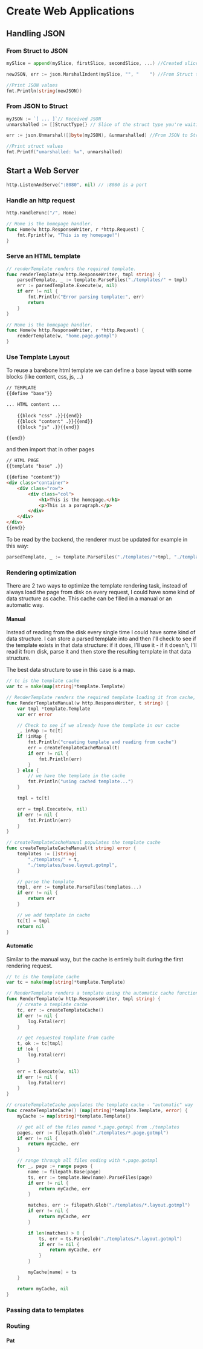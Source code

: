 # Create Web Applications

## Handling JSON

### From Struct to JSON

```go
mySlice = append(mySlice, firstSlice, secondSlice, ...) //Created slice of struct

newJSON, err := json.MarshalIndent(mySlice, "", "    ") //From Struct to JSON

//Print JSON values
fmt.Println(string(newJSON))
```



### From JSON to Struct

```go
myJSON := `[ ... ]`// Received JSON
unmarshalled := []StructType{} // Slice of the struct type you're waiting for

err := json.Unmarshal([]byte(myJSON), &unmarshalled) //From JSON to Struct

//Print struct values
fmt.Printf("umarshalled: %v", unmarshalled)
```



## Start a Web Server

```go
http.ListenAndServe(":8080", nil) // :8080 is a port
```



### Handle an http request

```go
http.HandleFunc("/", Home)

// Home is the homepage handler.
func Home(w http.ResponseWriter, r *http.Request) {
	fmt.Fprintf(w, "This is my homepage!")
}
```

### Serve an HTML template

```go
// renderTemplate renders the required template.
func renderTemplate(w http.ResponseWriter, tmpl string) {
	parsedTemplate, _ := template.ParseFiles("./templates/" + tmpl)
	err := parsedTemplate.Execute(w, nil)
	if err != nil {
		fmt.Println("Error parsing template:", err)
		return
	}
}

// Home is the homepage handler.
func Home(w http.ResponseWriter, r *http.Request) {
	renderTemplate(w, "home.page.gotmpl")
}
```



### Use Template Layout 

To reuse a barebone html template we can define a base layout with some blocks (like content, css, js, ...)

```html
// TEMPLATE
{{define "base"}}

... HTML content ...
       
	{{block "css" .}}{{end}}
    {{block "content" .}}{{end}}
    {{block "js" .}}{{end}}

{{end}}

```

and then import that in other pages

```html
// HTML PAGE
{{template "base" .}}

{{define "content"}}
<div class="container">
    <div class="row">
        <div class="col">
            <h1>This is the homepage.</h1>
            <p>This is a paragraph.</p>
        </div>
    </div>
</div>
{{end}}
```

To be read by the backend, the renderer must be updated for example in this way:

```go
parsedTemplate, _ := template.ParseFiles("./templates/"+tmpl, "./templates/base.layout.gotmpl")
```

### Rendering optimization

There are 2 two ways to optimize the template rendering task, instead of always load the page from disk on every request, I could have some kind of data structure as cache. This cache can be filled in a manual or an automatic way.

#### Manual 

Instead of reading from the disk every single time I could have some kind of data structure. I can store a parsed template into and then I'll check to see if the template exists in that data structure: if it does, I'll use it - if it doesn't, I'll read it from disk, parse it and then store the resulting template in that data structure.

The best data structure to use in this case is a map.

```go
// tc is the template cache
var tc = make(map[string]*template.Template)

// RenderTemplate renders the required template loading it from cache, if it is there.
func RenderTemplateManual(w http.ResponseWriter, t string) {
	var tmpl *template.Template
	var err error

	// Check to see if we already have the template in our cache
	_, inMap := tc[t]
	if !inMap {
		fmt.Println("creating template and reading from cache")
		err = createTemplateCacheManual(t)
		if err != nil {
			fmt.Println(err)
		}
	} else {
		// we have the template in the cache
		fmt.Println("using cached template...")
	}

	tmpl = tc[t]

	err = tmpl.Execute(w, nil)
	if err != nil {
		fmt.Println(err)
	}
}

// createTemplateCacheManual populates the template cache
func createTemplateCacheManual(t string) error {
	templates := []string{
		"./templates/" + t,
		"./templates/base.layout.gotmpl",
	}

	// parse the template
	tmpl, err := template.ParseFiles(templates...)
	if err != nil {
		return err
	}

	// we add template in cache
	tc[t] = tmpl
	return nil
}
```

#### Automatic

Similar to the manual way, but the cache is entirely built during the first rendering request.

```go
// tc is the template cache
var tc = make(map[string]*template.Template)

// RenderTemplate renders a template using the automatic cache function
func RenderTemplate(w http.ResponseWriter, tmpl string) {
	// create a template cache
	tc, err := createTemplateCache()
	if err != nil {
		log.Fatal(err)
	}

	// get requested template from cache
	t, ok := tc[tmpl]
	if !ok {
		log.Fatal(err)
	}

	err = t.Execute(w, nil)
	if err != nil {
		log.Fatal(err)
	}
}

// createTemplateCache populates the template cache - "automatic" way
func createTemplateCache() (map[string]*template.Template, error) {
	myCache := map[string]*template.Template{}

	// get all of the files named *.page.gotmpl from ./templates
	pages, err := filepath.Glob("./templates/*.page.gotmpl")
	if err != nil {
		return myCache, err
	}

	// range through all files ending with *.page.gotmpl
	for _, page := range pages {
		name := filepath.Base(page)
		ts, err := template.New(name).ParseFiles(page)
		if err != nil {
			return myCache, err
		}

		matches, err := filepath.Glob("./templates/*.layout.gotmpl")
		if err != nil {
			return myCache, err
		}

		if len(matches) > 0 {
			ts, err = ts.ParseGlob("./templates/*.layout.gotmpl")
			if err != nil {
				return myCache, err
			}
		}

		myCache[name] = ts
	}

	return myCache, nil
}
```

### Passing data to templates

### Routing

#### Pat

